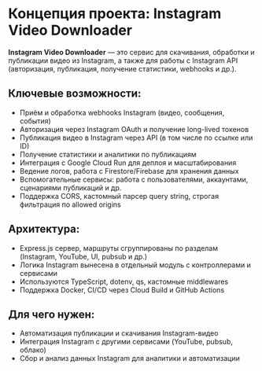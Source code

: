 # Концепция проекта: Instagram Video Downloader

**Instagram Video Downloader** — это сервис для скачивания, обработки и публикации видео из Instagram, а также для работы с Instagram API (авторизация, публикация, получение статистики, webhooks и др.).

## Ключевые возможности:

- Приём и обработка webhooks Instagram (видео, сообщения, события)
- Авторизация через Instagram OAuth и получение long-lived токенов
- Публикация видео в Instagram через API (в том числе по ссылке или ID)
- Получение статистики и аналитики по публикациям
- Интеграция с Google Cloud Run для деплоя и масштабирования
- Ведение логов, работа с Firestore/Firebase для хранения данных
- Вспомогательные сервисы: работа с пользователями, аккаунтами, сценариями публикаций и др.
- Поддержка CORS, кастомный парсер query string, строгая фильтрация по allowed origins

## Архитектура:

- Express.js сервер, маршруты сгруппированы по разделам (Instagram, YouTube, UI, pubsub и др.)
- Логика Instagram вынесена в отдельный модуль с контроллерами и сервисами
- Используются TypeScript, dotenv, qs, кастомные middlewares
- Поддержка Docker, CI/CD через Cloud Build и GitHub Actions

## Для чего нужен:

- Автоматизация публикации и скачивания Instagram-видео
- Интеграция Instagram с другими сервисами (YouTube, pubsub, облако)
- Сбор и анализ данных Instagram для аналитики и автоматизации
